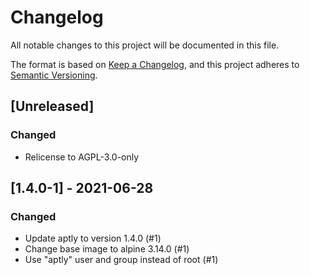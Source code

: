 # Changelog

All notable changes to this project will be documented in this file.

The format is based on [Keep a Changelog](https://keepachangelog.com/en/1.0.0/),
and this project adheres to [Semantic Versioning](https://semver.org/spec/v2.0.0.html).

## [Unreleased]
### Changed
- Relicense to AGPL-3.0-only

## [1.4.0-1] - 2021-06-28
### Changed
- Update aptly to version 1.4.0 (#1)
- Change base image to alpine 3.14.0 (#1)
- Use "aptly" user and group instead of root (#1)
